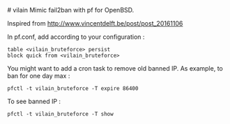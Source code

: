 # vilain
Mimic fail2ban with pf for OpenBSD.

Inspired from http://www.vincentdelft.be/post/post_20161106

In pf.conf, add according to your configuration : 

    table <vilain_bruteforce> persist
    block quick from <vilain_bruteforce> 

You might want to add a cron task to remove old banned IP. As example, to ban for one day max : 

    pfctl -t vilain_bruteforce -T expire 86400

To see banned IP : 

    pfctl -t vilain_bruteforce -T show

